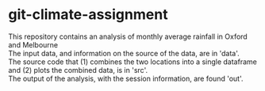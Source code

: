 # git-climate-assignment
This repository contains an analysis of monthly average rainfall in Oxford and Melbourne   
The input data, and information on the source of the data, are in 'data'.  
The source code that (1) combines the two locations into a single dataframe and (2) plots the combined data, is in 'src'.  
The output of the analysis, with the session information, are found 'out'.  
